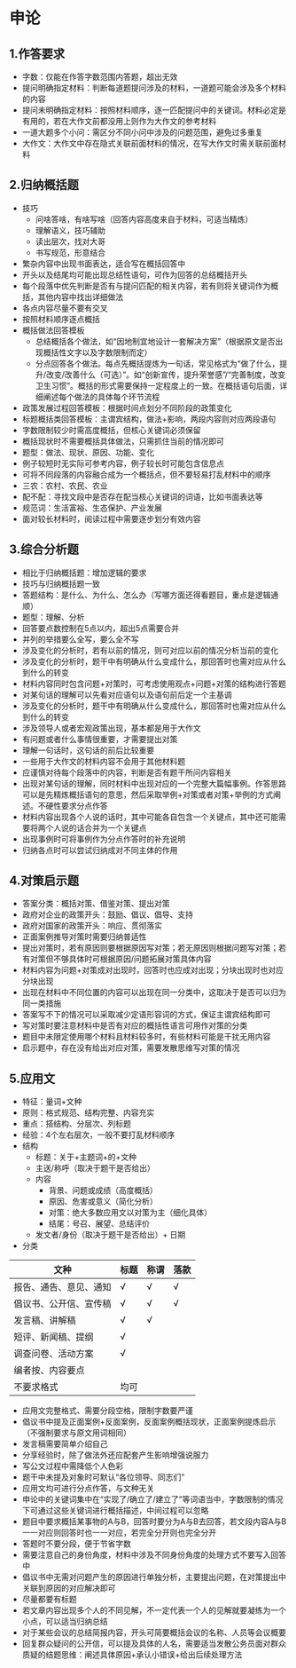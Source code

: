 # 申论
## 1.作答要求
- 字数：仅能在作答字数范围内答题，超出无效
- 提问明确指定材料：判断每道题提问涉及的材料，一道题可能会涉及多个材料的内容
- 提问未明确指定材料：按照材料顺序，逐一匹配提问中的关键词。材料必定是有用的，若在大作文前都没用上则作为大作文的参考材料
- 一道大题多个小问：需区分不同小问中涉及的问题范围，避免过多重复
- 大作文：大作文中存在隐式关联前面材料的情况，在写大作文时需关联前面材料


## 2.归纳概括题
- 技巧
  - 问啥答啥，有啥写啥（回答内容高度来自于材料，可适当精炼）
  - 理解语义，技巧辅助
  - 读出层次，找对大哥
  - 书写规范，形意结合
- 繁杂内容中出现书面表达，适合写在概括回答中
- 开头以及结尾均可能出现总结性语句，可作为回答的总结概括开头
- 每个段落中优先判断是否有与提问匹配的相关内容，若有则将关键词作为概括，其他内容中找出详细做法
- 各点内容尽量不要有交叉
- 按照材料顺序逐点概括
- 概括做法回答模板
  - 总结概括各个做法，如“因地制宜地设计一套解决方案”（根据原文是否出现概括性文字以及字数限制而定）
  - 分点回答各个做法。每点先概括提炼为一句话，常见格式为“做了什么，提升/改变/改善什么（可选）”。如“创新宣传，提升荣誉感”/“完善制度，改变卫生习惯”。概括的形式需要保持一定程度上的一致。在概括语句后面，详细阐述每个做法的具体每个环节流程
- 政策发展过程回答模板：根据时间点划分不同阶段的政策变化
- 标题概括类回答模板：主谓宾结构，做法+影响，两段内容则对应两段语句
- 字数限制较少时需高度概括，但核心关键词必须保留
- 概括现状时不需要概括具体做法，只需抓住当前的情况即可
- 题型：做法、现状、原因、功能、变化
- 例子较短时无实际可参考内容，例子较长时可能包含信息点
- 可将不同段落的内容融合成为一个概括点，但不要轻易打乱材料中的顺序
- 三农：农村、农民、农业
- 配不配：寻找文段中是否存在配当核心关键词的词语，比如书面表达等
- 规范词：生活富裕、生态保护、产业发展
- 面对较长材料时，阅读过程中需要逐步划分有效内容



## 3.综合分析题
- 相比于归纳概括题：增加逻辑的要求
- 技巧与归纳概括题一致
- 答题结构：是什么、为什么、怎么办（写哪方面还得看题目，重点是逻辑通顺）
- 题型：理解、分析
- 回答要点数控制在5点以内，超出5点需要合并
- 并列的举措要么全写，要么全不写
- 涉及变化的分析时，若有以前的情况，则可对应以前的情况分析当前的变化
- 涉及变化的分析时，题干中有明确从什么变成什么，那回答时也需对应从什么到什么的转变
- 材料内容同时包含问题+对策时，可考虑使用观点+问题+对策的结构进行答题
- 对某句话的理解可以先看对应语句以及语句前后定一个主基调
- 涉及变化的分析时，题干中有明确从什么变成什么，那回答时也需对应从什么到什么的转变
- 涉及领导人或者宏观政策出现，基本都是用于大作文
- 有问题或者什么事情很重要，才需要提出对策
- 理解一句话时，这句话的前后比较重要
- 一些用于大作文的材料内容不会用于其他材料题
- 应谨慎对待每个段落中的内容，判断是否有题干所问内容相关
- 出现对某句话的理解，同时材料中出现对应的一个完整大篇幅事例。作答思路可以是先精炼概括语句的意思，然后采取举例+对策或者对策+举例的方式阐述。不硬性要求分点作答
- 材料内容出现各个人说的话时，其中可能各自包含一个关键点，其中还可能需要将两个人说的话合并为一个关键点
- 出现事例时可将事例作为分点作答时的补充说明
- 归纳各点时可以尝试归纳成对不同主体的作用


## 4.对策启示题
- 答案分类：概括对策、借鉴对策、提出对策
- 政府对企业的政策开头：鼓励、倡议、倡导、支持
- 政府对国家的政策开头：响应、贯彻落实
- 正面案例推导对策时需要归纳普适性
- 提出对策时，若有原因则要根据原因写对策；若无原因则根据问题写对策；若有对策但不够具体时可根据原因/问题拓展对策具体内容
- 材料内容为问题+对策成对出现时，回答时也应成对出现；分块出现时也对应分块出现
- 出现在材料中不同位置的内容可以出现在同一分类中，这取决于是否可以归为同一类措施
- 答案写不下的情况可以采取减少定语形容词的方式，保证主谓宾结构即可
- 写对策时要注意材料中是否有对应的概括性语言可用作对策的分类
- 题目中未限定使用哪个材料且材料较多时，有些材料可能是干扰无用内容
- 启示题中，存在没有给出对应对策，需要发散思维写对策的情况


## 5.应用文
- 特征：量词+文种
- 原则：格式规范、结构完整、内容充实
- 重点：搭结构、分层次、列标题
- 经验：4个左右层次，一般不要打乱材料顺序
- 结构
  - 标题：关于+主题词+的+文种
  - 主送/称呼（取决于题干是否给出）
  - 内容
     - 背景、问题或成绩（高度概括）
     - 原因、危害或意义（简化分析）
     - 对策：绝大多数应用文以对策为主（细化具体）
     - 结尾：号召、展望、总结评价
  - 发文者/身份（取决于题干是否给出）+ 日期
- 分类

|文种|标题|称谓|落款|
|--|--|--|--|
|报告、通告、意见、通知|√|√|√|
|倡议书、公开信、宣传稿|√|√|√|
|发言稿、讲解稿|√|√||
|短评、新闻稿、提纲|√|||
|调查问卷、活动方案|√|||
|编者按、内容要点||||
|不要求格式|均可|||

- 应用文完整格式、需要分段空格，限制字数要严谨
- 倡议书中提及正面案例+反面案例，反面案例概括现状，正面案例提炼启示（不强制要求与原文用词相同）
- 发言稿需要简单介绍自己
- 分享经验时，除了做法外还应配套产生影响增强说服力
- 写公文过程中需降低个人色彩
- 题干中未提及对象时可默认“各位领导、同志们”
- 应用文均可进行分点作答，与文种无关
- 申论中的关键词集中在“实现了/确立了/建立了”等词语当中，字数限制的情况下可通过这些关键词进行概括描述，中间过程可以忽略
- 题目中要求概括某事物的A与B，回答时要分为A与B去回答，若文段内容A与B一一对应则回答时也一一对应，若完全分开则也完全分开
- 答题时不要分段，便于节省字数
- 需要注意自己的身份角度，材料中涉及不同身份角度的处理方式不要写入回答中
- 倡议书中无需对问题产生的原因进行单独分析，主要提出问题，在对策提出中关联到原因的对应解决即可
- 尽量都要有标题
- 若文章内容出现多个人的不同见解，不一定代表一个人的见解就要凝练为一个小点，可以适当归纳总结
- 对于某些会议的总结简报内容，开头可简要概括会议的名称、人员等会议概要
- 回复群众疑问的公开信，可以提及具体的人名，需要适当发散公务员面对群众质疑的结题思维：阐述具体原因+承认小错误+给出后续处理方法


